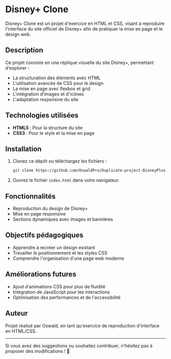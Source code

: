 # Disney+ Clone

Disney+ Clone est un projet d'exercice en HTML et CSS, visant à reproduire l'interface du site officiel de Disney+ afin de pratiquer la mise en page et le design web.

## Description
Ce projet consiste en une réplique visuelle du site Disney+, permettant d'explorer :
- La structuration des éléments avec HTML
- L'utilisation avancée de CSS pour le design
- La mise en page avec flexbox et grid
- L'intégration d'images et d'icônes
- L'adaptation responsive du site

## Technologies utilisées
- **HTML5** : Pour la structure du site
- **CSS3** : Pour le style et la mise en page

## Installation
1. Clonez ce dépôt ou téléchargez les fichiers :
   ```sh
   git clone https://github.com/OswaldPro/Duplicate-project-DisneyPlus.git
   ```
2. Ouvrez le fichier `index.html` dans votre navigateur.

## Fonctionnalités
- Reproduction du design de Disney+
- Mise en page responsive
- Sections dynamiques avec images et bannières

## Objectifs pédagogiques
- Apprendre à recréer un design existant
- Travailler le positionnement et les styles CSS
- Comprendre l'organisation d'une page web moderne

## Améliorations futures
- Ajout d'animations CSS pour plus de fluidité
- Intégration de JavaScript pour les interactions
- Optimisation des performances et de l'accessibilité

## Auteur
Projet réalisé par Oswald, en tant qu'exercice de reproduction d'interface en HTML/CSS.

---

Si vous avez des suggestions ou souhaitez contribuer, n'hésitez pas à proposer des modifications ! 🚀

